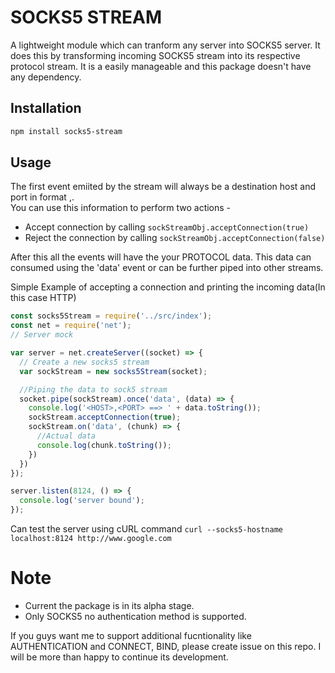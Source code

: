 # SOCKS5 STREAM
A lightweight module which can tranform any server into SOCKS5 server. It does this by transforming incoming SOCKS5 stream into its respective protocol stream. It is a easily manageable and this package doesn't have any dependency.

## Installation
```bash
npm install socks5-stream
```

## Usage

The first event emiited by the stream will always be a destination host and port in format <HOSTNAME>,<PORT>.<br>
You can use this information to perform two actions -

* Accept connection by calling `sockStreamObj.acceptConnection(true)`
* Reject the connection by calling `sockStreamObj.acceptConnection(false)`

After this all the events will have the your PROTOCOL data. This data can consumed using the 'data' event or can be further piped into other streams.

Simple Example of accepting a connection and printing the incoming data(In this case HTTP) 
```javascript
const socks5Stream = require('../src/index');
const net = require('net');
// Server mock 

var server = net.createServer((socket) => {
  // Create a new socks5 stream
  var sockStream = new socks5Stream(socket);

  //Piping the data to sock5 stream
  socket.pipe(sockStream).once('data', (data) => {
    console.log('<HOST>,<PORT> ==> ' + data.toString());
    sockStream.acceptConnection(true);
    sockStream.on('data', (chunk) => {
      //Actual data
      console.log(chunk.toString());
    })
  })
});

server.listen(8124, () => {
  console.log('server bound');
});
```

Can test the server using cURL command
`curl --socks5-hostname localhost:8124 http://www.google.com`

# Note
* Current the package is in its alpha stage.
* Only SOCKS5 no authentication method is supported.

If you guys want me to support additional fucntionality like AUTHENTICATION and CONNECT, BIND, please create issue on this repo. I will be more than happy to continue its development.  
